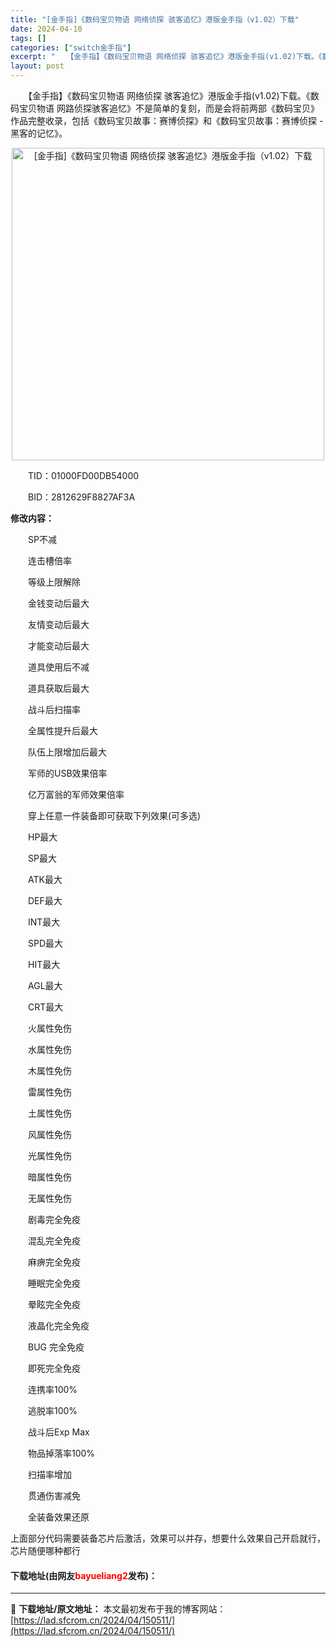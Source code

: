 ```yaml
---
title: "[金手指]《数码宝贝物语 网络侦探 骇客追忆》港版金手指（v1.02）下载"
date: 2024-04-10
tags: []
categories: ["switch金手指"]
excerpt: "　　【金手指】《数码宝贝物语 网络侦探 骇客追忆》港版金手指(v1.02)下载。《数码宝贝物语 网路侦探骇客追忆》不是简单的复刻，而是会将前两部《数码宝贝》作品完整收录，包括《数码宝贝故事：赛博侦探》和《数码宝贝故事：赛博侦探 - 黑客的记忆》。 　　TID：01000FD00DB54000 　　B&hellip;"
layout: post
---
```


 <p>　　【金手指】《数码宝贝物语 网络侦探 骇客追忆》港版金手指(v1.02)下载。《数码宝贝物语 网路侦探骇客追忆》不是简单的复刻，而是会将前两部《数码宝贝》作品完整收录，包括《数码宝贝故事：赛博侦探》和《数码宝贝故事：赛博侦探 - 黑客的记忆》。</p> <p align="center"><img align="" border="0" src="https://lad.sfcrom.cn/wp-content/uploads/2024/04/20240409_6615d3cc2737e.webp" width="500" alt="[金手指]《数码宝贝物语 网络侦探 骇客追忆》港版金手指（v1.02）下载" /></p> <p>　　TID：01000FD00DB54000</p> <p>　　BID：2812629F8827AF3A</p> <p><strong>修改内容：</strong></p> <p>　　SP不减</p> <p>　　连击槽倍率</p> <p>　　等级上限解除</p> <p>　　金钱变动后最大</p> <p>　　友情变动后最大</p> <p>　　才能变动后最大</p> <p>　　道具使用后不减</p> <p>　　道具获取后最大</p> <p>　　战斗后扫描率</p> <p>　　全属性提升后最大</p> <p>　　队伍上限增加后最大</p> <p>　　军师的USB效果倍率</p> <p>　　亿万富翁的军师效果倍率</p> <p>　　穿上任意一件装备即可获取下列效果(可多选)</p> <p>　　HP最大</p> <p>　　SP最大</p> <p>　　ATK最大</p> <p>　　DEF最大</p> <p>　　INT最大</p> <p>　　SPD最大</p> <p>　　HIT最大</p> <p>　　AGL最大</p> <p>　　CRT最大</p> <p>　　火属性免伤</p> <p>　　水属性免伤</p> <p>　　木属性免伤</p> <p>　　雷属性免伤</p> <p>　　土属性免伤</p> <p>　　风属性免伤</p> <p>　　光属性免伤</p> <p>　　暗属性免伤</p> <p>　　无属性免伤</p> <p>　　剧毒完全免疫</p> <p>　　混乱完全免疫</p> <p>　　麻痹完全免疫</p> <p>　　睡眠完全免疫</p> <p>　　晕眩完全免疫</p> <p>　　液晶化完全免疫</p> <p>　　BUG 完全免疫</p> <p>　　即死完全免疫</p> <p>　　连携率100%</p> <p>　　逃脱率100%</p> <p>　　战斗后Exp Max</p> <p>　　物品掉落率100%</p> <p>　　扫描率增加</p> <p>　　贯通伤害减免</p> <p>　　全装备效果还原</p> <p>上面部分代码需要装备芯片后激活，效果可以并存，想要什么效果自己开启就行，芯片随便哪种都行</p> <p><h4>下载地址(由网友<font color="red">bayueliang2</font>发布)：</h4></p> 

---
📖 **下载地址/原文地址：** 本文最初发布于我的博客网站：[https://lad.sfcrom.cn/2024/04/150511/](https://lad.sfcrom.cn/2024/04/150511/)
